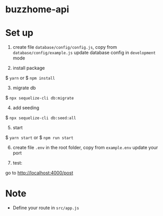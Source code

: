# buzzhome-api

# Set up
1. create file `database/config/config.js`, copy from `database/config/example.js`
   update database config in `development` mode

2. install package

$ `yarn`
or $ `npm install`

3. migrate db

$ `npx sequelize-cli db:migrate`

4. add seeding

$ `npx sequelize-cli db:seed:all`

5. start

$ `yarn start`
or $ `npm run start`

6. create file `.env` in the root folder, copy from `example.env`
   update your port

7. test:

go to [http://localhost:4000/post](http://localhost:4000/post)


# Note
- Define your route in `src/app.js`
